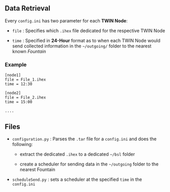 ## Data Retrieval

Every `config.ini` has two parameter for each __TWIN Node__:

* `file` : Specifies which `.ihex` file dedicated for the respective TWIN Node

* `time` : Specified in __24-Hour__ format as to when each TWIN Node would send collected
information in the `~/outgoing/` folder to the nearest known *Fountain*

### Example

	[node1]
	file = File_1.ihex
	time = 12:30

	[node2]
	file = File_2.ihex
	time = 15:00

	....

## Files

* `configuration.py` : Parses the `.tar` file for a `config.ini` and does the following:

	* extract the dedicated `.ihex` to a dedicated `~/bsl` folder

	* create a scheduler for sending data in the `~/outgoing` folder to the nearest Fountain

* `scheduleSend.py` : sets a scheduler at the specified `time` in the `config.ini`

